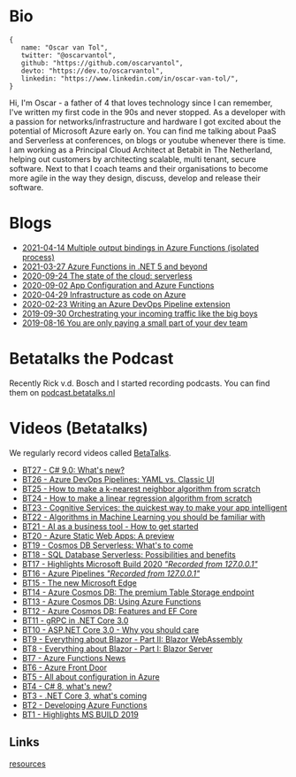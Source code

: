 # Bio

```
{
   name: "Oscar van Tol",
   twitter: "@oscarvantol",
   github: "https://github.com/oscarvantol",
   devto: "https://dev.to/oscarvantol",
   linkedin: "https://www.linkedin.com/in/oscar-van-tol/",
}
```

Hi, I'm Oscar - a father of 4 that loves technology since I can remember, I've written my first code in the 90s and never stopped. As a developer with a passion for networks/infrastructure and hardware I got excited about the potential of Microsoft Azure early on. You can find me talking about PaaS and Serverless at conferences, on blogs or youtube whenever there is time. I am working as a Principal Cloud Architect at Betabit in The Netherland, helping out customers by architecting scalable, multi tenant, secure software. Next to that I coach teams and their organisations to become more agile in the way they design, discuss, develop and release their software.


# Blogs
- [2021-04-14 Multiple output bindings in Azure Functions (isolated process)](https://dev.to/oscarvantol/multiple-output-bindings-in-azure-functions-isolated-process-model-46ag)
- [2021-03-27 Azure Functions in .NET 5 and beyond](https://dev.to/oscarvantol/azure-functions-in-net-5-and-beyond-26d6)
- [2020-09-24 The state of the cloud: serverless](blog-serverless)
- [2020-09-02 App Configuration and Azure Functions](blog-app-configuration-and-azure-functions)
- [2020-04-29 Infrastructure as code on Azure](blog-infrastructure-as-code)
- [2020-02-23 Writing an Azure DevOps Pipeline extension](blog-azure-piplines)
- [2019-09-30 Orchestrating your incoming traffic like the big boys](blog-azure-front-door-service)
- [2019-08-16 You are only paying a small part of your dev team](blog-payback-time)

# Betatalks the Podcast
Recently Rick v.d. Bosch and I started recording podcasts.
You can find them on [podcast.betatalks.nl](https://podcast.betatalks.nl)


# Videos (Betatalks)
We regularly record videos called [BetaTalks](https://www.youtube.com/playlist?list=PLCLCtgDNNiJR_LDx6RT8X50VrKAH3_49B).

* [BT27 - C# 9.0: What's new?](https://www.youtube.com/watch?v=3YVdFDC1O6E)
* [BT26 - Azure DevOps Pipelines: YAML vs. Classic UI](https://www.youtube.com/watch?v=AsghfdAFOcw)
* [BT25 - How to make a k-nearest neighbor algorithm from scratch](https://www.youtube.com/watch?v=ukxAotDw4TE)
* [BT24 - How to make a linear regression algorithm from scratch](https://www.youtube.com/watch?v=eSobnwt7ndo)
* [BT23 - Cognitive Services: the quickest way to make your app intelligent](https://www.youtube.com/watch?v=5jvRB7nbsig)
* [BT22 - Algorithms in Machine Learning you should be familiar with](https://www.youtube.com/watch?v=4hnVvAxIvy0)
* [BT21 - AI as a business tool - How to get started](https://www.youtube.com/watch?v=7TYIC5PwSCk)
* [BT20 - Azure Static Web Apps: A preview](https://www.youtube.com/watch?v=t4kwjxmUSI4)
* [BT19 - Cosmos DB Serverless: What's to come](https://www.youtube.com/watch?v=w0MY_lC3XBM)
* [BT18 - SQL Database Serverless: Possibilities and benefits](https://www.youtube.com/watch?v=jz2dTJ7Nx0E)
* [BT17 - Highlights Microsoft Build 2020 *"Recorded from 127.0.0.1"*](https://www.youtube.com/watch?v=O2ddEFGKiFk)
* [BT16 - Azure Pipelines *"Recorded from 127.0.0.1"* ](https://www.youtube.com/watch?v=slGD2mqwbks)
* [BT15 - The new Microsoft Edge](https://www.youtube.com/watch?v=Ak4gilwGBCY)
* [BT14 - Azure Cosmos DB: The premium Table Storage endpoint](https://www.youtube.com/watch?v=_S83vDsbwKk)
* [BT13 - Azure Cosmos DB: Using Azure Functions](https://www.youtube.com/watch?v=yxZZ0vzHLhc)
* [BT12 - Azure Cosmos DB: Features and EF Core](https://www.youtube.com/watch?v=dAihkurRTDY)
* [BT11 - gRPC in .NET Core 3.0](https://www.youtube.com/watch?v=CC7LrklA0Nk)
* [BT10 - ASP.NET Core 3.0 - Why you should care](https://www.youtube.com/watch?v=egQfCWogPho)
* [BT9 - Everything about Blazor - Part II: Blazor WebAssembly](https://www.youtube.com/watch?v=Lh2Qb1oXQ1U)
* [BT8 - Everything about Blazor - Part I: Blazor Server](https://www.youtube.com/watch?v=eBxDQ45q_ak)
* [BT7 - Azure Functions News](https://www.youtube.com/watch?v=OWbuWLBJNk4)
* [BT6 - Azure Front Door](https://www.youtube.com/watch?v=dE002Gntj6Y)
* [BT5 - All about configuration in Azure](https://www.youtube.com/watch?v=MGncVTcgOpw)
* [BT4 - C# 8, what's new?](https://www.youtube.com/watch?v=Ib1OSKzevV8)
* [BT3 - .NET Core 3, what's coming](https://www.youtube.com/watch?v=aA-Rl6JlsEM) 
* [BT2 - Developing Azure Functions](https://www.youtube.com/watch?v=Q3cS7955Fwg)
* [BT1 - Highlights MS BUILD 2019](https://www.youtube.com/watch?v=PtLLxiPFi0Q)



## Links
[resources](resources)
